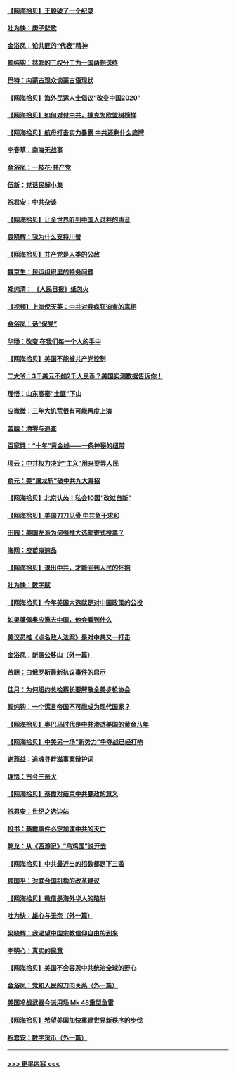 #### [【网海拾贝】王毅破了一个纪录](../pages/nsc993/n12379251.md?t=09041202) 
#### [吐为快：庚子悲歌](../pages/nsc993/n12378821.md?t=09041202) 
#### [金浴凤：论共匪的“代表”精神](../pages/nsc993/n12377546.md?t=09041202) 
#### [颜纯钩：林郑的三权分工为一国两制送终](../pages/nsc993/n12377306.md?t=09041202) 
#### [巴特：内蒙古观众谈蒙古语现状](../pages/nsc993/n12376923.md?t=09041202) 
#### [【网海拾贝】海外民运人士倡议“改变中国2020”](../pages/nsc993/n12376682.md?t=09041202) 
#### [【网海拾贝】如何对付中共，捷克为欧盟树榜样](../pages/nsc993/n12374209.md?t=09041202) 
#### [【网海拾贝】航母打击实力暴露 中共还剩什么底牌](../pages/nsc993/n12371825.md?t=09041202) 
#### [李春草：南海无战事](../pages/nsc993/n12371159.md?t=09041202) 
#### [金浴凤：一枝花·共产党](../pages/nsc993/n12368757.md?t=09041202) 
#### [伍新：党话民解小集](../pages/nsc993/n12366907.md?t=09041202) 
#### [祝君安：中共杂谈](../pages/nsc993/n12366076.md?t=09041202) 
#### [【网海拾贝】让全世界听到中国人讨共的声音](../pages/nsc993/n12365569.md?t=09041202) 
#### [袁晓辉：我为什么支持川普](../pages/nsc993/n12362670.md?t=09041202) 
#### [【网海拾贝】共产党是人类的公敌](../pages/nsc993/n12363182.md?t=09041202) 
#### [魏京生：民运组织里的特务问题](../pages/nsc993/n12363010.md?t=09041202) 
#### [郑纯清： 《人民日报》纸包火](../pages/nsc993/n12362706.md?t=09041202) 
#### [【视频】上海倪天英：中共对我疯狂迫害的真相](../pages/nsc993/n12356341.md?t=09041202) 
#### [金浴凤：话“保党”](../pages/nsc993/n12361867.md?t=09041202) 
#### [华旸：改变 在我们每一个人的手中](../pages/nsc993/n12361774.md?t=09041202) 
#### [【网海拾贝】美国不能被共产党控制](../pages/nsc993/n12360271.md?t=09041202) 
#### [二大爷：3千美元不如2千人民币？美国实测数据告诉你！](../pages/nsc993/n12358563.md?t=09041202) 
#### [理悟：山东高密“土匪”下山](../pages/nsc993/n12358535.md?t=09041202) 
#### [应微微：三年大饥荒很有可能再度上演](../pages/nsc993/n12358523.md?t=09041202) 
#### [苦胆：清零与追查](../pages/nsc993/n12358501.md?t=09041202) 
#### [百家姓：“十年”黄金线——一条神秘的纽带](../pages/nsc993/n12358319.md?t=09041202) 
#### [项云：中共权力决定“主义”用来耍弄人民](../pages/nsc993/n12358172.md?t=09041202) 
#### [俞元：美“屠龙斩”破中共九大毒招](../pages/nsc993/n12357822.md?t=09041202) 
#### [【网海拾贝】北京认怂！私会10国“改过自新”](../pages/nsc993/n12357784.md?t=09041202) 
#### [【网海拾贝】美国刀刀见骨 中共急于求和](../pages/nsc993/n12355511.md?t=09041202) 
#### [田园：美国左派为何强推大选邮寄式投票？](../pages/nsc993/n12352963.md?t=09041202) 
#### [海网：疫苗鬼速品](../pages/nsc993/n12354438.md?t=09041202) 
#### [【网海拾贝】退出中共，才能回到人民的怀抱](../pages/nsc993/n12352634.md?t=09041202) 
#### [吐为快：数字赋](../pages/nsc993/n12352317.md?t=09041202) 
#### [【网海拾贝】今年美国大选就是对中国政策的公投](../pages/nsc993/n12350973.md?t=09041202) 
#### [如果蓬佩奥应邀去中国，他会看到什么](../pages/nsc993/n12350945.md?t=09041202) 
#### [美议员推《点名敌人法案》是对中共又一打击](../pages/nsc993/n12350765.md?t=09041202) 
#### [金浴凤：新愚公移山（外一篇）](../pages/nsc993/n12350253.md?t=09041202) 
#### [苦胆：白俄罗斯最新抗议事件的启示](../pages/nsc993/n12349989.md?t=09041202) 
#### [佳月：为何纽约总检察长要解散全美步枪协会](../pages/nsc993/n12349939.md?t=09041202) 
#### [颜纯钩：一个谎言帝国不可能成为现代国家？](../pages/nsc993/n12349898.md?t=09041202) 
#### [【网海拾贝】奥巴马时代是中共渗透美国的黄金八年](../pages/nsc993/n12349284.md?t=09041202) 
#### [【网海拾贝】中美另一场“新势力”争夺战已经打响](../pages/nsc993/n12346998.md?t=09041202) 
#### [谢燕益：追魂寻衅滋事案辩护词](../pages/nsc993/n12346892.md?t=09041202) 
#### [理悟：古今三恶犬](../pages/nsc993/n12345190.md?t=09041202) 
#### [【网海拾贝】蔡霞对结束中共暴政的意义](../pages/nsc993/n12344263.md?t=09041202) 
#### [祝君安：世纪之选边站](../pages/nsc993/n12342382.md?t=09041202) 
#### [投书：蔡霞事件必定加速中共的灭亡](../pages/nsc993/n12341881.md?t=09041202) 
#### [乾龙：从《西游记》“乌鸡国”说开去](../pages/nsc993/n12341690.md?t=09041202) 
#### [【网海拾贝】中共最近出的招数都是下三滥](../pages/nsc993/n12341593.md?t=09041202) 
#### [顾国平：对联合国机构的改革建议](../pages/nsc993/n12339928.md?t=09041202) 
#### [【网海拾贝】微信是海外华人的陷阱](../pages/nsc993/n12338868.md?t=09041202) 
#### [吐为快：雄心与无奈（外一篇）](../pages/nsc993/n12338132.md?t=09041202) 
#### [梁晓辉：我渴望中国宗教信仰自由的到来](../pages/nsc993/n12336657.md?t=09041202) 
#### [李明心：真实的民意](../pages/nsc993/n12336089.md?t=09041202) 
#### [【网海拾贝】美国不会容忍中共统治全球的野心](../pages/nsc993/n12336063.md?t=09041202) 
#### [金浴凤：党和人民的刀肉关系（外一篇）](../pages/nsc993/n12335834.md?t=09041202) 
#### [美国冷战武器今派用场 Mk 48重型鱼雷](../pages/nsc993/n12335354.md?t=09041202) 
#### [【网海拾贝】希望美国加快重建世界新秩序的步伐](../pages/nsc993/n12334224.md?t=09041202) 
#### [祝君安：数字货币（外一篇）](../pages/nsc993/n12334186.md?t=09041202) 

----
#### [ >>> 更早内容 <<< ](../indexes/nsc993-earlier.md)
